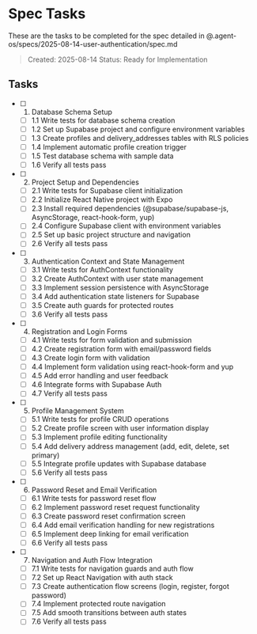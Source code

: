 # Spec Tasks

These are the tasks to be completed for the spec detailed in @.agent-os/specs/2025-08-14-user-authentication/spec.md

> Created: 2025-08-14
> Status: Ready for Implementation

## Tasks

- [ ] 1. Database Schema Setup
  - [ ] 1.1 Write tests for database schema creation
  - [ ] 1.2 Set up Supabase project and configure environment variables
  - [ ] 1.3 Create profiles and delivery_addresses tables with RLS policies
  - [ ] 1.4 Implement automatic profile creation trigger
  - [ ] 1.5 Test database schema with sample data
  - [ ] 1.6 Verify all tests pass

- [ ] 2. Project Setup and Dependencies
  - [ ] 2.1 Write tests for Supabase client initialization
  - [ ] 2.2 Initialize React Native project with Expo
  - [ ] 2.3 Install required dependencies (@supabase/supabase-js, AsyncStorage, react-hook-form, yup)
  - [ ] 2.4 Configure Supabase client with environment variables
  - [ ] 2.5 Set up basic project structure and navigation
  - [ ] 2.6 Verify all tests pass

- [ ] 3. Authentication Context and State Management
  - [ ] 3.1 Write tests for AuthContext functionality
  - [ ] 3.2 Create AuthContext with user state management
  - [ ] 3.3 Implement session persistence with AsyncStorage
  - [ ] 3.4 Add authentication state listeners for Supabase
  - [ ] 3.5 Create auth guards for protected routes
  - [ ] 3.6 Verify all tests pass

- [ ] 4. Registration and Login Forms
  - [ ] 4.1 Write tests for form validation and submission
  - [ ] 4.2 Create registration form with email/password fields
  - [ ] 4.3 Create login form with validation
  - [ ] 4.4 Implement form validation using react-hook-form and yup
  - [ ] 4.5 Add error handling and user feedback
  - [ ] 4.6 Integrate forms with Supabase Auth
  - [ ] 4.7 Verify all tests pass

- [ ] 5. Profile Management System
  - [ ] 5.1 Write tests for profile CRUD operations
  - [ ] 5.2 Create profile screen with user information display
  - [ ] 5.3 Implement profile editing functionality
  - [ ] 5.4 Add delivery address management (add, edit, delete, set primary)
  - [ ] 5.5 Integrate profile updates with Supabase database
  - [ ] 5.6 Verify all tests pass

- [ ] 6. Password Reset and Email Verification
  - [ ] 6.1 Write tests for password reset flow
  - [ ] 6.2 Implement password reset request functionality
  - [ ] 6.3 Create password reset confirmation screen
  - [ ] 6.4 Add email verification handling for new registrations
  - [ ] 6.5 Implement deep linking for email verification
  - [ ] 6.6 Verify all tests pass

- [ ] 7. Navigation and Auth Flow Integration
  - [ ] 7.1 Write tests for navigation guards and auth flow
  - [ ] 7.2 Set up React Navigation with auth stack
  - [ ] 7.3 Create authentication flow screens (login, register, forgot password)
  - [ ] 7.4 Implement protected route navigation
  - [ ] 7.5 Add smooth transitions between auth states
  - [ ] 7.6 Verify all tests pass